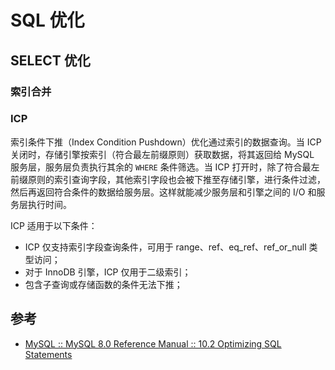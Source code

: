 # SQL 优化

## SELECT 优化

### 索引合并

### ICP

索引条件下推（Index Condition Pushdown）优化通过索引的数据查询。当 ICP 关闭时，存储引擎按索引（符合最左前缀原则）获取数据，将其返回给 MySQL 服务层，服务层负责执行其余的 `WHERE` 条件筛选。当 ICP 打开时，除了符合最左前缀原则的索引查询字段，其他索引字段也会被下推至存储引擎，进行条件过滤，然后再返回符合条件的数据给服务层。这样就能减少服务层和引擎之间的 I/O 和服务层执行时间。

ICP 适用于以下条件：

- ICP 仅支持索引字段查询条件，可用于 range、ref、eq_ref、ref_or_null 类型访问；
- 对于 InnoDB 引擎，ICP 仅用于二级索引；
- 包含子查询或存储函数的条件无法下推；

## 参考

- [MySQL :: MySQL 8.0 Reference Manual :: 10.2 Optimizing SQL Statements](https://dev.mysql.com/doc/refman/8.0/en/statement-optimization.html)
